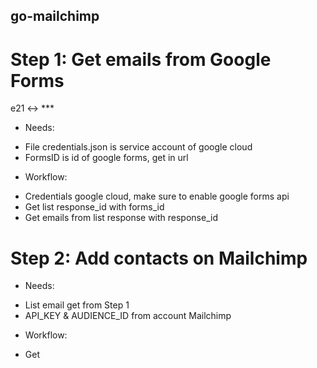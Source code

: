 ## go-mailchimp
# Step 1: Get emails from Google Forms

e21 <-> ***
 * Needs:
 - File credentials.json is service account of google cloud
 - FormsID is id of google forms, get in url
 * Workflow:
 - Credentials google cloud, make sure to enable google forms api
 - Get list response_id with forms_id
 - Get emails from list response with response_id
 

 # Step 2: Add contacts on Mailchimp
 * Needs:
 - List email get from Step 1
 - API_KEY & AUDIENCE_ID from account Mailchimp
 * Workflow:
 - Get 
